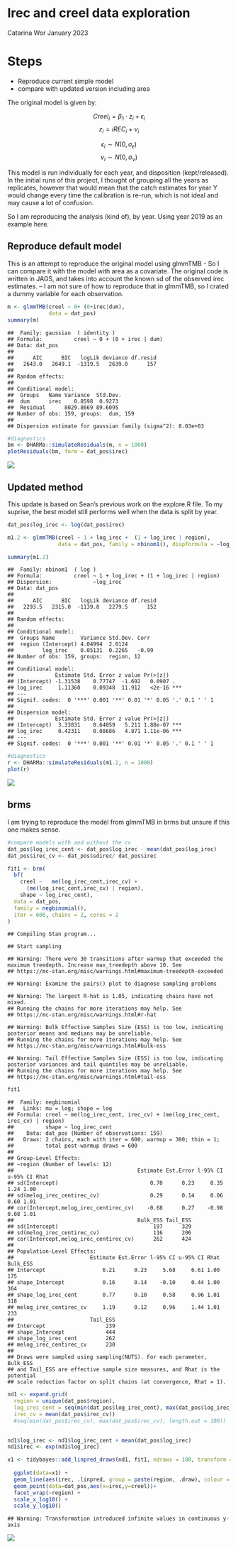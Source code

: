Irec and creel data exploration
================
Catarina Wor
January 2023

# Steps

- Reproduce current simple model
- compare with updated version including area

The original model is given by:

$$
Creel_i =  \beta_1\cdot z_i + \epsilon_i
$$ $$
z_i = iREC_i   + \nu_{i} 
$$

$$
\epsilon_i \sim N(0,\sigma_{\epsilon})
$$ $$
\nu_{i} \sim N(0,\sigma_{\nu})
$$

This model is run individually for each year, and disposition
(kept/released). In the initial runs of this project, I thought of
grouping all the years as replicates, however that would mean that the
catch estimates for year Y would change every time the calibration is
re-run, which is not ideal and may cause a lot of confusion.

So I am reproducing the analysis (kind of), by year. Using year 2019 as
an example here.

## Reproduce default model

This is an attempt to reproduce the original model using glmmTMB - So I
can compare it with the model with area as a covariate. The original
code is written in JAGS, and takes into account the known sd of the
observed irec estimates. – I am not sure of how to reproduce that in
glmmTMB, so I crated a dummy variable for each observation.

``` r
m <- glmmTMB(creel ~ 0+ (0+irec|dum),
             data = dat_pos)
summary(m)
```

    ##  Family: gaussian  ( identity )
    ## Formula:          creel ~ 0 + (0 + irec | dum)
    ## Data: dat_pos
    ## 
    ##      AIC      BIC   logLik deviance df.resid 
    ##   2643.0   2649.1  -1319.5   2639.0      157 
    ## 
    ## Random effects:
    ## 
    ## Conditional model:
    ##  Groups   Name Variance  Std.Dev.
    ##  dum      irec    0.8598  0.9273 
    ##  Residual      8029.8669 89.6095 
    ## Number of obs: 159, groups:  dum, 159
    ## 
    ## Dispersion estimate for gaussian family (sigma^2): 8.03e+03

``` r
#diagnostics
bm <- DHARMa::simulateResiduals(m, n = 1000)
plotResiduals(bm, form = dat_pos$irec)
```

![](irec_summary_files/figure-gfm/model0-1.png)<!-- -->

## Updated method

This update is based on Sean’s previous work on the explore.R file. To
my suprise, the best model still performs well when the data is split by
year.

``` r
dat_pos$log_irec <- log(dat_pos$irec) 

m1.2 <- glmmTMB(creel ~ 1 + log_irec +  (1 + log_irec | region), 
                data = dat_pos, family = nbinom1(), dispformula = ~log_irec)

summary(m1.2)
```

    ##  Family: nbinom1  ( log )
    ## Formula:          creel ~ 1 + log_irec + (1 + log_irec | region)
    ## Dispersion:             ~log_irec
    ## Data: dat_pos
    ## 
    ##      AIC      BIC   logLik deviance df.resid 
    ##   2293.5   2315.0  -1139.8   2279.5      152 
    ## 
    ## Random effects:
    ## 
    ## Conditional model:
    ##  Groups Name        Variance Std.Dev. Corr  
    ##  region (Intercept) 4.04994  2.0124         
    ##         log_irec    0.05131  0.2265   -0.99 
    ## Number of obs: 159, groups:  region, 12
    ## 
    ## Conditional model:
    ##             Estimate Std. Error z value Pr(>|z|)    
    ## (Intercept) -1.31538    0.77747  -1.692   0.0907 .  
    ## log_irec     1.11360    0.09348  11.912   <2e-16 ***
    ## ---
    ## Signif. codes:  0 '***' 0.001 '**' 0.01 '*' 0.05 '.' 0.1 ' ' 1
    ## 
    ## Dispersion model:
    ##             Estimate Std. Error z value Pr(>|z|)    
    ## (Intercept)  3.33831    0.64059   5.211 1.88e-07 ***
    ## log_irec     0.42311    0.08686   4.871 1.11e-06 ***
    ## ---
    ## Signif. codes:  0 '***' 0.001 '**' 0.01 '*' 0.05 '.' 0.1 ' ' 1

``` r
#diagnostics
r <- DHARMa::simulateResiduals(m1.2, n = 1000)
plot(r)
```

![](irec_summary_files/figure-gfm/model2-1.png)<!-- -->

## brms

I am trying to reproduce the model from glmmTMB in brms but unsure if
this one makes sense.

``` r
#compare models with and without the cv 
dat_pos$log_irec_cent <- dat_pos$log_irec - mean(dat_pos$log_irec)
dat_pos$irec_cv <- dat_pos$sdirec/ dat_pos$irec

fit1 <- brm(
  bf(
    creel ~   me(log_irec_cent,irec_cv) +
      (me(log_irec_cent,irec_cv) | region), 
    shape ~ log_irec_cent), 
  data = dat_pos, 
  family = negbinomial(),
  iter = 600, chains = 2, cores = 2
)
```

    ## Compiling Stan program...

    ## Start sampling

    ## Warning: There were 30 transitions after warmup that exceeded the maximum treedepth. Increase max_treedepth above 10. See
    ## https://mc-stan.org/misc/warnings.html#maximum-treedepth-exceeded

    ## Warning: Examine the pairs() plot to diagnose sampling problems

    ## Warning: The largest R-hat is 1.05, indicating chains have not mixed.
    ## Running the chains for more iterations may help. See
    ## https://mc-stan.org/misc/warnings.html#r-hat

    ## Warning: Bulk Effective Samples Size (ESS) is too low, indicating posterior means and medians may be unreliable.
    ## Running the chains for more iterations may help. See
    ## https://mc-stan.org/misc/warnings.html#bulk-ess

    ## Warning: Tail Effective Samples Size (ESS) is too low, indicating posterior variances and tail quantiles may be unreliable.
    ## Running the chains for more iterations may help. See
    ## https://mc-stan.org/misc/warnings.html#tail-ess

``` r
fit1
```

    ##  Family: negbinomial 
    ##   Links: mu = log; shape = log 
    ## Formula: creel ~ me(log_irec_cent, irec_cv) + (me(log_irec_cent, irec_cv) | region) 
    ##          shape ~ log_irec_cent
    ##    Data: dat_pos (Number of observations: 159) 
    ##   Draws: 2 chains, each with iter = 600; warmup = 300; thin = 1;
    ##          total post-warmup draws = 600
    ## 
    ## Group-Level Effects: 
    ## ~region (Number of levels: 12) 
    ##                                       Estimate Est.Error l-95% CI u-95% CI Rhat
    ## sd(Intercept)                             0.70      0.23     0.35     1.24 1.00
    ## sd(melog_irec_centirec_cv)                0.29      0.14     0.06     0.60 1.01
    ## cor(Intercept,melog_irec_centirec_cv)    -0.68      0.27    -0.98     0.08 1.01
    ##                                       Bulk_ESS Tail_ESS
    ## sd(Intercept)                              197      329
    ## sd(melog_irec_centirec_cv)                 116      206
    ## cor(Intercept,melog_irec_centirec_cv)      262      424
    ## 
    ## Population-Level Effects: 
    ##                        Estimate Est.Error l-95% CI u-95% CI Rhat Bulk_ESS
    ## Intercept                  6.21      0.23     5.68     6.61 1.00      175
    ## shape_Intercept            0.16      0.14    -0.10     0.44 1.00      364
    ## shape_log_irec_cent        0.77      0.10     0.58     0.96 1.01      318
    ## melog_irec_centirec_cv     1.19      0.12     0.96     1.44 1.01      233
    ##                        Tail_ESS
    ## Intercept                   239
    ## shape_Intercept             444
    ## shape_log_irec_cent         262
    ## melog_irec_centirec_cv      230
    ## 
    ## Draws were sampled using sampling(NUTS). For each parameter, Bulk_ESS
    ## and Tail_ESS are effective sample size measures, and Rhat is the potential
    ## scale reduction factor on split chains (at convergence, Rhat = 1).

``` r
nd1 <- expand.grid(   
  region = unique(dat_pos$region),
  log_irec_cent = seq(min(dat_pos$log_irec_cent), max(dat_pos$log_irec_cent), length.out = 100),
  irec_cv = mean(dat_pos$irec_cv))
  #seq(min(dat_pos$irec_cv), max(dat_pos$irec_cv), length.out = 100))
 

nd1$log_irec <- nd1$log_irec_cent + mean(dat_pos$log_irec)
nd1$irec <- exp(nd1$log_irec)

x1 <- tidybayes::add_linpred_draws(nd1, fit1, ndraws = 100, transform = TRUE)
  
  ggplot(data=x1) +
  geom_line(aes(irec, .linpred, group = paste(region, .draw), colour = region),alpha = 0.2) +
  geom_point(data=dat_pos,aes(x=irec,y=creel))+
  facet_wrap(~region) +
  scale_x_log10() +
  scale_y_log10()
```

    ## Warning: Transformation introduced infinite values in continuous y-axis

![](irec_summary_files/figure-gfm/brms-1.png)<!-- -->
